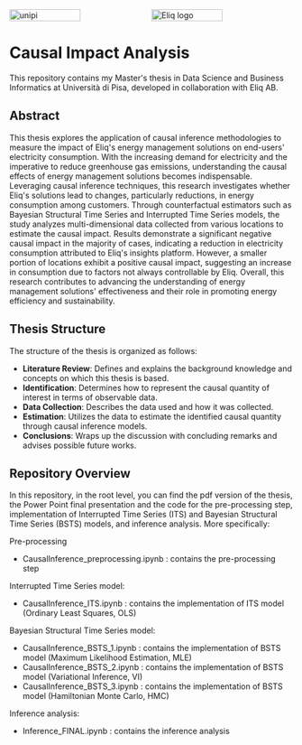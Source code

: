 <div style="display: flex;">
  <img src="https://github.com/CosimoFaeti/causal-impact-analysis/assets/99746565/5febfca1-5af7-41c5-9684-a2410c1c8c23" alt="unipi" width="50%">
  <img src="https://github.com/CosimoFaeti/causal-impact-analysis/assets/99746565/2f1a5bb2-b77c-4845-ace7-c8eca89ad336" alt="Eliq logo" width="50%">
</div>



# Causal Impact Analysis
This repository contains my Master's thesis in Data Science and Business Informatics at Università di Pisa, developed in collaboration with Eliq AB.

## Abstract
This thesis explores the application of causal inference methodologies to measure the impact of Eliq's energy management solutions on end-users' electricity consumption. With the increasing demand for electricity and the imperative to reduce greenhouse gas emissions, understanding the causal effects of energy management solutions becomes indispensable. Leveraging causal inference techniques, this research investigates whether Eliq's solutions lead to changes, particularly reductions, in energy consumption among customers. Through counterfactual estimators such as Bayesian Structural Time Series and Interrupted Time Series models, the study analyzes multi-dimensional data collected from various locations to estimate the causal impact. Results demonstrate a significant negative causal impact in the majority of cases, indicating a reduction in electricity consumption attributed to Eliq's insights platform. However, a smaller portion of locations exhibit a positive causal impact, suggesting an increase in consumption due to factors not always controllable by Eliq. Overall, this research contributes to advancing the understanding of energy management solutions' effectiveness and their role in promoting energy efficiency and sustainability.

## Thesis Structure
The structure of the thesis is organized as follows:
* **Literature Review**: Defines and explains the background knowledge and concepts on which this thesis is based.
* **Identification**: Determines how to represent the causal quantity of interest in terms of observable data.
* **Data Collection**: Describes the data used and how it was collected.
* **Estimation**: Utilizes the data to estimate the identified causal quantity through causal inference models.
* **Conclusions**: Wraps up the discussion with concluding remarks and advises possible future works.

## Repository Overview
In this repository, in the root level, you can find the pdf version of the thesis, the Power Point final presentation and the code for the pre-processing step, implementation of Interrupted Time Series (ITS) and Bayesian Structural Time Series (BSTS) models, and inference analysis. More specifically:

Pre-processing
* CausalInference_preprocessing.ipynb : contains the pre-processing step

Interrupted Time Series model:
* CausalInference_ITS.ipynb : contains the implementation of ITS model (Ordinary Least Squares, OLS)

Bayesian Structural Time Series model:
* CausalInference_BSTS_1.ipynb : contains the implementation of BSTS model (Maximum Likelihood Estimation, MLE)
* CausalInference_BSTS_2.ipynb : contains the implementation of BSTS model (Variational Inference, VI)
* CausalInference_BSTS_3.ipynb : contains the implementation of BSTS model (Hamiltonian Monte Carlo, HMC)

Inference analysis:
* Inference_FINAL.ipynb : contains the inference analysis
